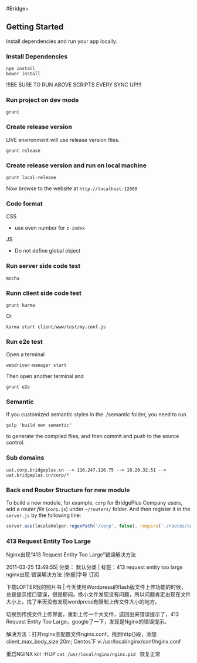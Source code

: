 #Bridge+

## Getting Started

Install dependencies and run your app locally.

### Install Dependencies

```
npm install
bower install
```

!!!BE SURE TO RUN ABOVE SCRIPTS EVERY SYNC UP!!!

### Run project on dev mode

```
grunt
```

### Create release version
LIVE environment will use release version files.
```
grunt release
```

### Create release version and run on local machine 
```
grunt local-release
```

Now browse to the website at `http://localhost:12000`

### Code format

CSS
- use even number for `z-index`

JS
- Do not define global object

### Run server side code test
```
mocha
```

### Runn client side code test
```
grunt karma
```

Or

```
karma start client/www/test/my.conf.js
```

### Run e2e test
Open a terminal
```
webdriver-manager start
```

Then open another terminal and 
```
grunt e2e
```

### Semantic
If you customized semantic styles in the ./semantic folder, you need to run 
```
gulp 'build own semantic'
```
to generate the compiled files, and then commit and push to the source control.

### Sub domains
```
uat.corp.bridgeplus.cn --> 116.247.126.75 --> 10.20.32.51 --> uat.bridgeplus.cn/corp/*
```

### Back end Router Structure for new module
To build a new module, for example, `corp` for BridgePlus Company users, add a *router file* (`corp.js`) under `~/routers/` folder. And then register it in the `server.js` by the following line:
```javascript
server.use(localeHelper.regexPath('/corp', false), require('./routes/corp.js'));
```

### 413 Request Entity Too Large
Nginx出现“413 Request Entity Too Large”错误解决方法  

2011-03-25 13:49:55|  分类： 默认分类 |  标签：413  request  entity  too  large  nginx出现  错误解决方法   |举报|字号 订阅
    
  下载LOFTER我的照片书  |
今天使用Wordpress的flash版文件上传功能的时候，总是提示接口错误，很是郁闷。换小文件发现没有问题，所以问题肯定出现在文件大小上，找了半天没有发现wordpress有限制上传文件大小的地方。

切换到传统文件上传界面，重新上传一个大文件，这回出来错误提示了，413 Request Entity Too Large，google了一下，发现是Nginx的错误提示。

解决方法：打开nginx主配置文件nginx.conf，找到http{}段，添加
client_max_body_size 20m;
Centos下 vi /usr/local/nginx/conf/nginx.conf

重启NGINX
kill -HUP `cat /usr/local/nginx/nginx.pid `
恢复正常